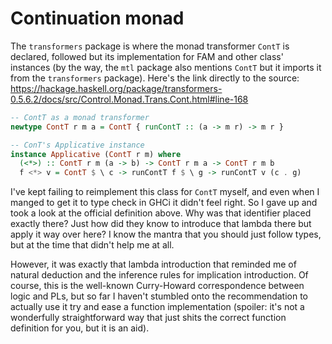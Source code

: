 # Continuation monad

The `transformers` package is where the monad transformer `ContT` is declared, followed but its implementation for FAM and other class' instances (by the way, the `mtl` package also mentions `ContT` but it imports it from the `transformers` package). Here's the link directly to the source: https://hackage.haskell.org/package/transformers-0.5.6.2/docs/src/Control.Monad.Trans.Cont.html#line-168

```hs
-- ContT as a monad transformer
newtype ContT r m a = ContT { runContT :: (a -> m r) -> m r }

-- ConT's Applicative instance
instance Applicative (ContT r m) where
  (<*>) :: ContT r m (a -> b) -> ContT r m a -> ContT r m b
  f <*> v = ContT $ \ c -> runContT f $ \ g -> runContT v (c . g)
```

I've kept failing to reimplement this class for `ContT` myself, and even when I manged to get it to type check in GHCi it didn't feel right. So I gave up and took a look at the official definition above. Why was that identifier placed exactly there? Just how did they know to introduce that lambda there but apply it way over here? I know the mantra that you should just follow types, but at the time that didn't help me at all.

However, it was exactly that lambda introduction that reminded me of natural deduction and the inference rules for implication introduction. Of course, this is the well-known Curry-Howard correspondence between logic and PLs, but so far I haven't stumbled onto the recommendation to actually use it try and ease a function implementation (spoiler: it's not a wonderfully straightforward way that just shits the correct function definition for you, but it is an aid).
